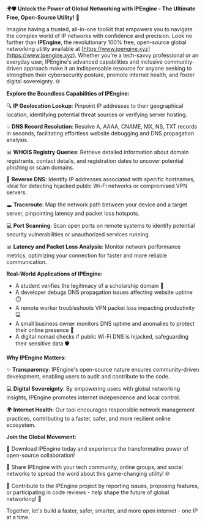 🌍🛡️ **Unlock the Power of Global Networking with IPEngine - The Ultimate Free, Open-Source Utility!** 🚀

Imagine having a trusted, all-in-one toolkit that empowers you to navigate the complex world of IP networks with confidence and precision. Look no further than **IPEngine**, the revolutionary 100% free, open-source global networking utility available at [https://www.ipengine.xyz](https://www.ipengine.xyz). Whether you're a tech-savvy professional or an everyday user, IPEngine's advanced capabilities and inclusive community-driven approach make it an indispensable resource for anyone seeking to strengthen their cybersecurity posture, promote internet health, and foster digital sovereignty. 🌐

**Explore the Boundless Capabilities of IPEngine:**

🔍 **IP Geolocation Lookup**: Pinpoint IP addresses to their geographical location, identifying potential threat sources or verifying server hosting.

💡 **DNS Record Resolution**: Resolve A, AAAA, CNAME, MX, NS, TXT records in seconds, facilitating effortless website debugging and DNS propagation analysis.

📊 **WHOIS Registry Queries**: Retrieve detailed information about domain registrants, contact details, and registration dates to uncover potential phishing or scam domains.

🚀 **Reverse DNS**: Identify IP addresses associated with specific hostnames, ideal for detecting hijacked public Wi-Fi networks or compromised VPN servers.

🕳️ **Traceroute**: Map the network path between your device and a target server, pinpointing latency and packet loss hotspots.

💻 **Port Scanning**: Scan open ports on remote systems to identify potential security vulnerabilities or unauthorized services running.

📊 **Latency and Packet Loss Analysis**: Monitor network performance metrics, optimizing your connection for faster and more reliable communication.

**Real-World Applications of IPEngine:**

*   A student verifies the legitimacy of a scholarship domain 🎉
*   A developer debugs DNS propagation issues affecting website uptime ⏱️
*   A remote worker troubleshoots VPN packet loss impacting productivity 💻
*   A small business owner monitors DNS uptime and anomalies to protect their online presence 👥
*   A digital nomad checks if public Wi-Fi DNS is hijacked, safeguarding their sensitive data 🛡️

**Why IPEngine Matters:**

✨ **Transparency**: IPEngine's open-source nature ensures community-driven development, enabling users to audit and contribute to the code.

💻 **Digital Sovereignty**: By empowering users with global networking insights, IPEngine promotes internet independence and local control.

🌍 **Internet Health**: Our tool encourages responsible network management practices, contributing to a faster, safer, and more resilient online ecosystem.

**Join the Global Movement:**

🚀 Download IPEngine today and experience the transformative power of open-source collaboration!

📢 Share IPEngine with your tech community, online groups, and social networks to spread the word about this game-changing utility! 🌐

💬 Contribute to the IPEngine project by reporting issues, proposing features, or participating in code reviews - help shape the future of global networking! 🔨

Together, let's build a faster, safer, smarter, and more open internet - one IP at a time.